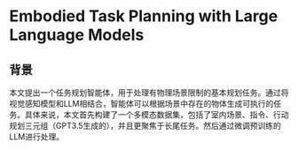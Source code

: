 # Embodied Task Planning with Large Language Models

## 背景

本文提出一个任务规划智能体，用于处理有物理场景限制的基本规划任务。通过将视觉感知模型和LLM相结合，智能体可以根据场景中存在的物体生成可执行的任务。具体来说，本文首先构建了一个多模态数据集，包括了室内场景、指令、行动规划三元组（GPT3.5生成的），并且更聚焦于长尾任务。然后通过微调预训练的LLM进行处理。
